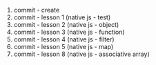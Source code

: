 1. commit - create
2. commit - lesson 1 (native js - test)
2. commit - lesson 2 (native js - object)
3. commit - lesson 3 (native js - function)
4. commit - lesson 4 (native js - filter)
5. commit - lesson 5 (native js - map)
6. commit - lesson 8 (native js - associative array)
